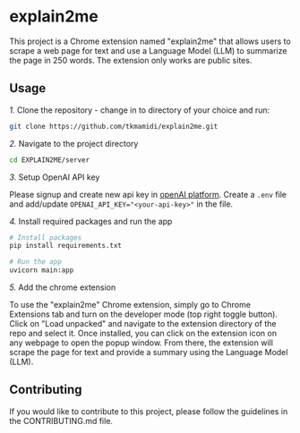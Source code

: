 # explain2me

This project is a Chrome extension named "explain2me" that allows users to scrape a web page for text and use a Language
Model (LLM) to summarize the page in 250 words. The extension only works are public sites.

## Usage

*1.* Clone the repository - change in to directory of your choice and run:

```sh
git clone https://github.com/tkmamidi/explain2me.git
```

*2.* Navigate to the project directory

```sh
cd EXPLAIN2ME/server
```

*3.* Setup OpenAI API key

Please signup and create new api key in [openAI platform](https://platform.openai.com/api-keys). Create a `.env` file
and add/update `OPENAI_API_KEY="<your-api-key>"` in the file.

*4.* Install required packages and run the app

```sh
# Install packages
pip install requirements.txt

# Run the app
uvicorn main:app
```

*5.* Add the chrome extension

To use the "explain2me" Chrome extension, simply go to Chrome Extensions tab and turn on the developer mode (top right
toggle button). Click on "Load unpacked" and navigate to the extension directory of the repo and select it. Once
installed, you can click on the extension icon on any webpage to open the popup window. From there, the extension will
scrape the page for text and provide a summary using the Language Model (LLM).

## Contributing

If you would like to contribute to this project, please follow the guidelines in the CONTRIBUTING.md file.

